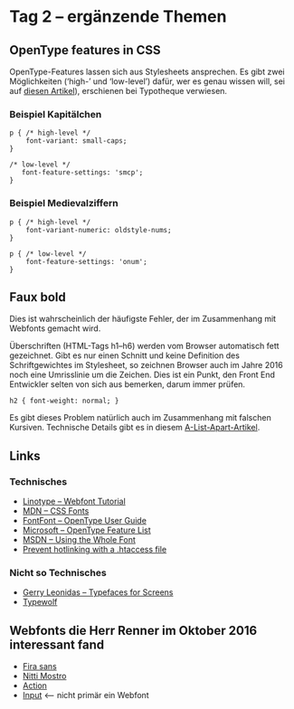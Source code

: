 # Tag 2 – ergänzende Themen

## OpenType features in CSS

OpenType-Features lassen sich aus Stylesheets ansprechen. Es gibt zwei Möglichkeiten (‘high-’ und ‘low-level’) dafür, wer es genau wissen will, sei auf [diesen Artikel](https://www.typotheque.com/articles/opentype_features_in_css)), erschienen bei Typotheque verwiesen.

### Beispiel Kapitälchen

```
p { /* high-level */
    font-variant: small-caps;
}

/* low-level */
   font-feature-settings: 'smcp'; 
}
```

### Beispiel Medievalziffern

```
p { /* high-level */
    font-variant-numeric: oldstyle-nums;
}

p { /* low-level */
    font-feature-settings: 'onum';
}
```

## Faux bold

Dies ist wahrscheinlich der häufigste Fehler, der im Zusammenhang mit Webfonts gemacht wird.

Überschriften (HTML-Tags h1–h6) werden vom Browser automatisch fett gezeichnet. Gibt es nur einen Schnitt und keine Definition des Schriftgewichtes im Stylesheet, so zeichnen Browser auch im Jahre 2016 noch eine Umrisslinie um die Zeichen. Dies ist ein Punkt, den Front End Entwickler selten von sich aus bemerken, darum immer prüfen.

```
h2 { font-weight: normal; }
```

Es gibt dieses Problem natürlich auch im Zusammenhang mit falschen Kursiven. Technische Details gibt es in diesem [A-List-Apart-Artikel](http://alistapart.com/article/say-no-to-faux-bold).

## Links

### Technisches

* [Linotype – Webfont Tutorial](https://www.linotype.com/de/7027/webfonts-tutorial.html)
* [MDN – CSS Fonts](https://developer.mozilla.org/en-US/docs/Web/CSS/CSS_Fonts)
* [FontFont – OpenType User Guide](https://www.fontfont.com/staticcontent/downloads/FF_OT_User_Guide.pdf)
* [Microsoft – OpenType Feature List](https://www.microsoft.com/typography/otspec/featurelist.htm)
* [MSDN – Using the Whole Font](https://blogs.msdn.microsoft.com/ie/2012/01/09/css-corner-using-the-whole-font/)
* [Prevent hotlinking with a .htaccess file](https://mediatemple.net/community/products/dv/204644230/prevent-hotlinking-with-a-htaccess-file)

### Nicht so Technisches

* [Gerry Leonidas – Typefaces for Screens](https://vimeo.com/108336615)
* [Typewolf](http://typewolf.com)

## Webfonts die Herr Renner im Oktober 2016 interessant fand

* [Fira sans](https://mozilla.github.io/Fira/)
* [Nitti Mostro](http://nittimostro.webtype.com/)
* [Action](http://action.commercialtype.com/)
* [Input](http://input.fontbureau.com/info/) <— nicht primär ein Webfont
